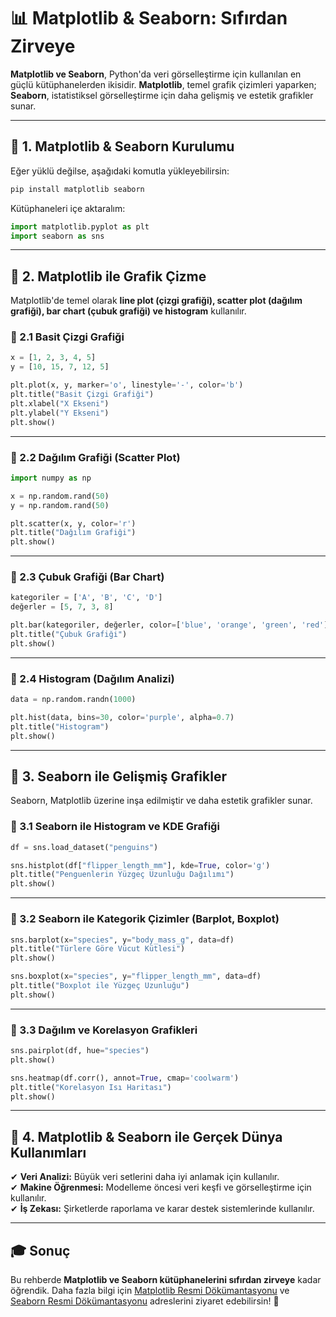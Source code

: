 # 📊 Matplotlib & Seaborn: Sıfırdan Zirveye

**Matplotlib ve Seaborn**, Python'da veri görselleştirme için kullanılan en güçlü kütüphanelerden ikisidir. **Matplotlib**, temel grafik çizimleri yaparken; **Seaborn**, istatistiksel görselleştirme için daha gelişmiş ve estetik grafikler sunar.

---

## 🚀 1. Matplotlib & Seaborn Kurulumu

Eğer yüklü değilse, aşağıdaki komutla yükleyebilirsin:

```bash
pip install matplotlib seaborn
```

Kütüphaneleri içe aktaralım:

```python
import matplotlib.pyplot as plt
import seaborn as sns
```

---

## 📌 2. Matplotlib ile Grafik Çizme

Matplotlib'de temel olarak **line plot (çizgi grafiği), scatter plot (dağılım grafiği), bar chart (çubuk grafiği) ve histogram** kullanılır.

### 📌 2.1 Basit Çizgi Grafiği
```python
x = [1, 2, 3, 4, 5]
y = [10, 15, 7, 12, 5]

plt.plot(x, y, marker='o', linestyle='-', color='b')
plt.title("Basit Çizgi Grafiği")
plt.xlabel("X Ekseni")
plt.ylabel("Y Ekseni")
plt.show()
```

---

### 📌 2.2 Dağılım Grafiği (Scatter Plot)
```python
import numpy as np

x = np.random.rand(50)
y = np.random.rand(50)

plt.scatter(x, y, color='r')
plt.title("Dağılım Grafiği")
plt.show()
```

---

### 📌 2.3 Çubuk Grafiği (Bar Chart)
```python
kategoriler = ['A', 'B', 'C', 'D']
değerler = [5, 7, 3, 8]

plt.bar(kategoriler, değerler, color=['blue', 'orange', 'green', 'red'])
plt.title("Çubuk Grafiği")
plt.show()
```

---

### 📌 2.4 Histogram (Dağılım Analizi)
```python
data = np.random.randn(1000)

plt.hist(data, bins=30, color='purple', alpha=0.7)
plt.title("Histogram")
plt.show()
```

---

## 🎨 3. Seaborn ile Gelişmiş Grafikler

Seaborn, Matplotlib üzerine inşa edilmiştir ve daha estetik grafikler sunar.

### 📌 3.1 Seaborn ile Histogram ve KDE Grafiği
```python
df = sns.load_dataset("penguins")

sns.histplot(df["flipper_length_mm"], kde=True, color='g')
plt.title("Penguenlerin Yüzgeç Uzunluğu Dağılımı")
plt.show()
```

---

### 📌 3.2 Seaborn ile Kategorik Çizimler (Barplot, Boxplot)

```python
sns.barplot(x="species", y="body_mass_g", data=df)
plt.title("Türlere Göre Vücut Kütlesi")
plt.show()
```

```python
sns.boxplot(x="species", y="flipper_length_mm", data=df)
plt.title("Boxplot ile Yüzgeç Uzunluğu")
plt.show()
```

---

### 📌 3.3 Dağılım ve Korelasyon Grafikleri

```python
sns.pairplot(df, hue="species")
plt.show()
```

```python
sns.heatmap(df.corr(), annot=True, cmap='coolwarm')
plt.title("Korelasyon Isı Haritası")
plt.show()
```

---

## 🎯 4. Matplotlib & Seaborn ile Gerçek Dünya Kullanımları

✔ **Veri Analizi:** Büyük veri setlerini daha iyi anlamak için kullanılır.  
✔ **Makine Öğrenmesi:** Modelleme öncesi veri keşfi ve görselleştirme için kullanılır.  
✔ **İş Zekası:** Şirketlerde raporlama ve karar destek sistemlerinde kullanılır.  

---

## 🎓 Sonuç
Bu rehberde **Matplotlib ve Seaborn kütüphanelerini sıfırdan zirveye** kadar öğrendik. Daha fazla bilgi için [Matplotlib Resmi Dökümantasyonu](https://matplotlib.org/stable/contents.html) ve [Seaborn Resmi Dökümantasyonu](https://seaborn.pydata.org/) adreslerini ziyaret edebilirsin! 🚀

